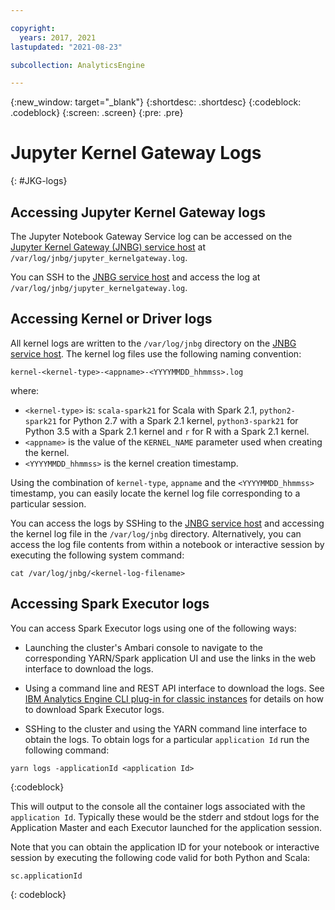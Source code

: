 ```yaml
---

copyright:
  years: 2017, 2021
lastupdated: "2021-08-23"

subcollection: AnalyticsEngine

---
```


<!-- Attribute definitions -->
{:new_window: target="_blank"}
{:shortdesc: .shortdesc}
{:codeblock: .codeblock}
{:screen: .screen}
{:pre: .pre}

# Jupyter Kernel Gateway Logs
{: #JKG-logs}

## Accessing Jupyter Kernel Gateway logs

The Jupyter Notebook Gateway Service log can be accessed on the [Jupyter Kernel Gateway (JNBG) service host](/docs/AnalyticsEngine?topic=AnalyticsEngine-JNBG-host) at `/var/log/jnbg/jupyter_kernelgateway.log`.

You can SSH to the [JNBG service host](/docs/AnalyticsEngine?topic=AnalyticsEngine-JNBG-host) and access the log at `/var/log/jnbg/jupyter_kernelgateway.log`.

## Accessing Kernel or Driver logs

All kernel logs are written to the `/var/log/jnbg` directory on the [JNBG service host](/docs/AnalyticsEngine?topic=AnalyticsEngine-JNBG-host). The kernel log files use the following naming convention:
```
kernel-<kernel-type>-<appname>-<YYYYMMDD_hhmmss>.log
```
where:
* `<kernel-type>` is: `scala-spark21` for Scala with Spark 2.1, `python2-spark21` for Python 2.7 with a Spark 2.1 kernel, `python3-spark21` for Python 3.5 with a Spark 2.1 kernel and `r` for R with a Spark 2.1 kernel.
* `<appname>` is the value of the `KERNEL_NAME` parameter used when creating the kernel.
* `<YYYYMMDD_hhmmss>` is the kernel creation timestamp.

Using the combination of `kernel-type`, `appname` and the `<YYYYMMDD_hhmmss>` timestamp, you can easily locate the kernel log file corresponding to a particular session.

You can access the logs by SSHing to the [JNBG service host](/docs/AnalyticsEngine?topic=AnalyticsEngine-JNBG-host)  and accessing the kernel log file in the `/var/log/jnbg` directory. Alternatively, you can access the log file contents from within a notebook or interactive session by executing the following system command:

```
cat /var/log/jnbg/<kernel-log-filename>
```

## Accessing Spark Executor logs

You can access Spark Executor logs using one of the following ways:

* Launching the cluster's Ambari console to navigate to the corresponding YARN/Spark application UI and use the links in the web interface to download the logs.

* Using a command line and REST API interface to download the logs. See [IBM Analytics Engine CLI plug-in for classic instances](/docs/cli?topic=analytics-engine-cli-plugin-CLI_analytics_engine#CLI_analytics_engine) for details on how to download Spark Executor logs.

* SSHing to the cluster and using the YARN command line interface to obtain the logs. To obtain logs for a particular `application Id` run the following command:

 ```
 yarn logs -applicationId <application Id>
 ```
 {:codeblock}

 This will output to the console all the container logs associated with the `application Id`. Typically these would be the stderr and stdout logs for the Application Master and each Executor launched for the application session.

 Note that you can obtain the application ID for your notebook or interactive session by executing the following
 code valid for both Python and Scala:

 ```
 sc.applicationId
 ```
 {: codeblock}
